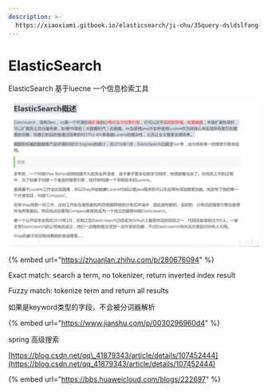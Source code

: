 ```yaml
---
description: >-
  https://xiaoxiami.gitbook.io/elasticsearch/ji-chu/35query-dsldslfang-shi-cha-8be229/354zhu-yu-ji-bie-cha-8be228-term-level-queries/range-cha-8be228-fan-wei-cha-8be229
---
```


# ElasticSearch

ElasticSearch 基于luecne 一个信息检索工具

![](../../.gitbook/assets/image%20%2828%29.png)

{% embed url="https://zhuanlan.zhihu.com/p/280676094" %}

Exact match: search a term, no tokenizer, return inverted index result

Fuzzy match: tokenize term and return all results



如果是keyword类型的字段，不会被分词器解析

{% embed url="https://www.jianshu.com/p/0030296960d4" %}



spring 高级搜索

[https://blog.csdn.net/qq\_41879343/article/details/107452444](https://blog.csdn.net/qq_41879343/article/details/107452444)



{% embed url="https://bbs.huaweicloud.com/blogs/222697" %}





